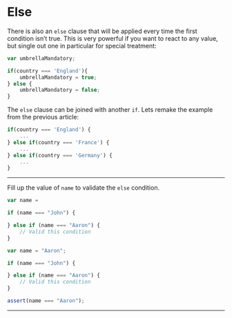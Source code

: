 # Else

There is also an `else` clause that will be applied every time the first condition isn’t true. This is very powerful if you want to react to any value, but single out one in particular for special treatment:

```javascript
var umbrellaMandatory;

if(country === 'England'){
    umbrellaMandatory = true;
} else {
    umbrellaMandatory = false;
}
```

The `else` clause can be joined with another `if`. Lets remake the example from the previous article:

```javascript
if(country === 'England') {
    ...
} else if(country === 'France') {
    ...
} else if(country === 'Germany') {
    ...
}
```


---

Fill up the value of `name` to validate the `else` condition.

```js
var name =

if (name === "John") {

} else if (name === "Aaron") {
    // Valid this condition
}
```

```js
var name = "Aaron";

if (name === "John") {

} else if (name === "Aaron") {
    // Valid this condition
}
```

```js
assert(name === "Aaron");
```

---
